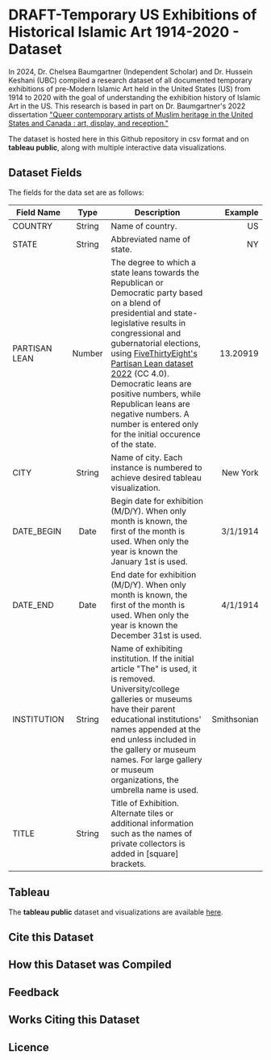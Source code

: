 # DRAFT-Temporary US Exhibitions of Historical Islamic Art 1914-2020 - Dataset
In 2024, Dr. Chelsea Baumgartner (Independent Scholar) and Dr. Hussein Keshani (UBC) compiled a research dataset of all documented temporary exhibitions of pre-Modern Islamic Art held in the United States (US) from 1914 to 2020 with the goal of understanding the exhibition history of Islamic Art in the US. This research is based in part on Dr. Baumgartner's 2022 dissertation ["Queer contemporary artists of Muslim heritage in the United States and Canada : art, display, and reception."](https://dx.doi.org/10.14288/1.0415869)

The dataset is hosted here in this Github repository in csv format and on **tableau public**, along with multiple interactive data visualizations. 

## Dataset Fields

The fields for the data set are as follows:

|Field Name|Type|Description|Example|
|----------|:--:|---------|------:|
|COUNTRY|String|Name of country.|US|
|STATE|String|Abbreviated name of state.|NY|
|PARTISAN LEAN|Number|The degree to which a state leans towards the Republican or Democratic party based on a blend of presidential and state-legislative results in congressional and gubernatorial elections, using [FiveThirtyEight's Partisan Lean dataset 2022](https://github.com/fivethirtyeight/data/tree/master/partisan-lean) (CC 4.0). Democratic leans are positive numbers, while Republican leans are negative numbers. A number is entered only for the initial occurence of the state.|13.20919|
|CITY|String|Name of city. Each instance is numbered to achieve desired tableau visualization.|New York|
|DATE_BEGIN|Date|Begin date for exhibition (M/D/Y). When only month is known, the first of the month is used. When only the year is known the January 1st is used.|3/1/1914|
|DATE_END|Date|End date for exhibition (M/D/Y). When only month is known, the first of the month is used. When only the year is known the December 31st is used.|4/1/1914|
|INSTITUTION|String|Name of exhibiting institution. If the initial article "The" is used, it is removed. University/college galleries or museums have their parent educational institutions' names appended at the end unless included in the gallery or museum names. For large gallery or museum organizations, the umbrella name is used.|Smithsonian|
|TITLE|String|Title of Exhibition. Alternate tiles or additional information such as the names of private collectors is added in [square] brackets.  

## Tableau
The **tableau public** dataset and visualizations are available [here](https://public.tableau.com/views/TemporaryUSExhibitionsofHistoricalIslamicArt1914-2020/Chronology?:language=en-US&:sid=&:display_count=n&:origin=viz_share_link]).

## Cite this Dataset

## How this Dataset was Compiled

## Feedback

## Works Citing this Dataset

## Licence

